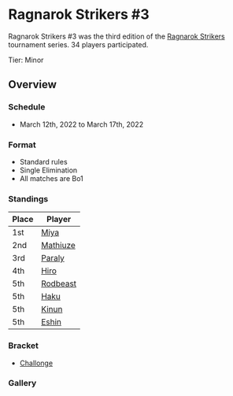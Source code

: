# Ragnarok Strikers #3

Ragnarok Strikers #3 was the third edition of the [Ragnarok Strikers](ragnamain.md) tournament series.
34 players participated.

Tier: Minor

## Overview

### Schedule
- March 12th, 2022 to March 17th, 2022

### Format
- Standard rules
- Single Elimination
- All matches are Bo1

### Standings

|Place|Player|
|-|-|
|1st|[Miya](/inapedia/players/japanese/miya.md)|
|2nd|[Mathiuze](/inapedia/players/french/mathiuze.md)|
|3rd|[Paraly](/inapedia/players/japanese/paraly.md)|
|4th|[Hiro](/inapedia/players/french/vivi.md)|
|5th|[Rodbeast](/inapedia/players/peruvian/rodrift.md)|
|5th|[Haku](/inapedia/players/german/haku.md)|
|5th|[Kinun](/inapedia/players/belgian/kinun.md)|
|5th|[Eshin](/inapedia/players/japanese/eshin.md)|

### Bracket
- [Challonge](https://challonge.com/jfdq7h12)

### Gallery
